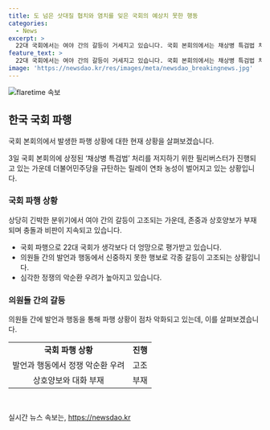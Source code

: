 ```yaml
---
title: 도 넘은 삿대질 협치와 염치를 잊은 국회의 예상치 못한 행동
categories:
  - News
excerpt: >
  22대 국회에서는 여야 간의 갈등이 거세지고 있습니다. 국회 본회의에서는 채상병 특검법 처리를 놓고 필리버스터가 진행되는 가운데, 고성과 막말이 난무하며 정쟁의 악순환에 빠졌습니다. 국민의힘과 더불어민주당은 국회 운영을 놓고 대립하고 있으며, 이에 대한 우려와 비판이 커지고 있습니다. 또한, 국회 진행 중에는 여야 의원들 간의 공방과 고성이 이어지고 있습니다. 이에 대한 정치권의 우려와 실망이 커지고 있습니다.
feature_text: >
  22대 국회에서는 여야 간의 갈등이 거세지고 있습니다. 국회 본회의에서는 채상병 특검법 처리를 놓고 필리버스터가 진행되는 가운데, 고성과 막말이 난무하며 정쟁의 악순환에 빠졌습니다. 국민의힘과 더불어민주당은 국회 운영을 놓고 대립하고 있으며, 이에 대한 우려와 비판이 커지고 있습니다. 또한, 국회 진행 중에는 여야 의원들 간의 공방과 고성이 이어지고 있습니다. 이에 대한 정치권의 우려와 실망이 커지고 있습니다.
image: 'https://newsdao.kr/res/images/meta/newsdao_breakingnews.jpg'
---
```


<p><img src="https://newsdao.kr/res/images/meta/newsdao_breakingnews.jpg" alt="flaretime 속보" /></p>

<h2 data-ke-size="size26">한국 국회 파행</h2>

<p>국회 본회의에서 발생한 파행 상황에 대한 현재 상황을 살펴보겠습니다.</p>

<p data-ke-size="size16">3일 국회 본회의에 상정된 ‘채상병 특검법’ 처리를 저지하기 위한 필리버스터가 진행되고 있는 가운데 더불어민주당을 규탄하는 릴레이 연좌 농성이 벌어지고 있는 상황입니다.</p>

<h3>국회 파행 상황</h3>

<p>상당히 긴박한 분위기에서 여야 간의 갈등이 고조되는 가운데, 존중과 상호양보가 부재되며 충돌과 비판이 지속되고 있습니다.</p>

<ul>
  <li>국회 파행으로 22대 국회가 생각보다 더 엉망으로 평가받고 있습니다.</li>
  <li>의원들 간의 발언과 행동에서 신중하지 못한 행보로 각종 갈등이 고조되는 상황입니다.</li>
  <li>심각한 정쟁의 악순환 우려가 높아지고 있습니다.</li>
</ul>

<h3>의원들 간의 갈등</h3>

<p>의원들 간에 발언과 행동을 통해 파행 상황이 점차 악화되고 있는데, 이를 살펴보겠습니다.</p>

<table>
    <tr>
        <td style="text-align: center; height: 17px;"><b>국회 파행 상황</b></td>
        <td style="text-align: center; height: 17px;"><b>진행</b></td>
    </tr>
    <tr>
        <td style="text-align: center; height: 17px;">발언과 행동에서 정쟁 악순환 우려</td>
        <td style="text-align: center; height: 17px;">고조</td>
    </tr>
    <tr>
        <td style="text-align: center; height: 17px;">상호양보와 대화 부재</td>
        <td style="text-align: center; height: 17px;">부재</td>
    </tr>
</table>

<p data-ke-size="size16">&nbsp;</p>
실시간 뉴스 속보는, <a href="https://newsdao.kr" rel="dofollow">https://newsdao.kr</a>


